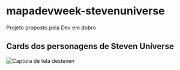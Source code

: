 # mapadevweek-stevenuniverse
Projeto proposto pela Dev em dobro
## Cards dos personagens de Steven Universe
![Captura de tela desteven](https://user-images.githubusercontent.com/98711190/168448989-1adb0001-c9d1-4650-b0e4-202203d3ec31.png)



